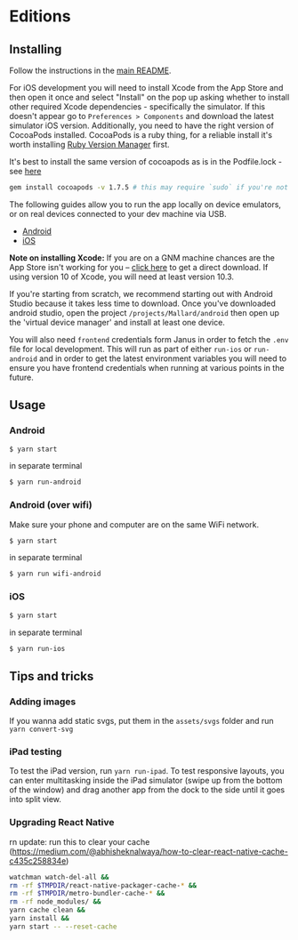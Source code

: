 # Editions

## Installing

Follow the instructions in the [main README](https://github.com/guardian/editions/blob/master/README.md).

For iOS development you will need to install Xcode from the App Store and then open it once and select "Install" on the pop up asking whether to install other required Xcode dependencies - specifically the simulator. If this doesn't appear go to `Preferences > Components` and download the latest simulator iOS version. Additionally, you need to have the right version of CocoaPods installed. CocoaPods is a ruby thing, for a reliable install it's worth installing [Ruby Version Manager](https://rvm.io/rvm/install) first.

It's best to install the same version of cocoapods as is in the Podfile.lock - see [here](https://github.com/guardian/editions/blob/master/projects/Mallard/ios/Podfile.lock#L509)

```sh
gem install cocoapods -v 1.7.5 # this may require `sudo` if you're not using rvm or rbenv
```

The following guides allow you to run the app locally on device emulators, or on real devices connected to your dev machine via USB.

-   [Android](https://facebook.github.io/react-native/docs/getting-started#installing-dependencies-1)
-   [iOS](https://facebook.github.io/react-native/docs/getting-started#installing-dependencies)

**Note on installing Xcode:** If you are on a GNM machine chances are the App Store isn't working for you – [click here](https://developer.apple.com/download/more/) to get a direct download. If using version 10 of Xcode, you will need at least version 10.3.

If you're starting from scratch, we recommend starting out with Android Studio because it takes less time to download. Once you've downloaded
android studio, open the project `/projects/Mallard/android` then open up the 'virtual device manager' and install at least one device.

You will also need `frontend` credentials form Janus in order to fetch the `.env` file for local development. This will run as part of either `run-ios` or `run-android` and in order to get the latest environment variables you will need to ensure you have frontend credentials when running at various points in the future.

## Usage

### Android

```bash
$ yarn start
```

in separate terminal

```bash
$ yarn run-android
```

### Android (over wifi)

Make sure your phone and computer are on the same WiFi network.

```bash
$ yarn start
```

in separate terminal

```bash
$ yarn run wifi-android
```

### iOS

```bash
$ yarn start
```

in separate terminal

```bash
$ yarn run-ios
```

## Tips and tricks

### Adding images

If you wanna add static svgs, put them in the `assets/svgs` folder and run `yarn convert-svg`

### iPad testing

To test the iPad version, run `yarn run-ipad`. To test responsive layouts, you can enter multitasking inside the iPad simulator (swipe up from the bottom of the window) and drag another app from the dock to the side until it goes into split view.

### Upgrading React Native

rn update: run this to clear your cache
(https://medium.com/@abhisheknalwaya/how-to-clear-react-native-cache-c435c258834e)

```bash
watchman watch-del-all &&
rm -rf $TMPDIR/react-native-packager-cache-* &&
rm -rf $TMPDIR/metro-bundler-cache-* &&
rm -rf node_modules/ &&
yarn cache clean &&
yarn install &&
yarn start -- --reset-cache
```
